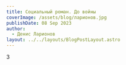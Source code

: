 ```yaml
---
title: Социальный роман. До войны
coverImage: /assets/blog/ларионов.jpg
publishDate: 08 Sep 2023
author:
  - Денис Ларионов
layout: ../../layouts/BlogPostLayout.astro
---
```

3